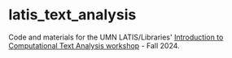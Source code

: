 # latis_text_analysis
Code and materials for the UMN LATIS/Libraries' [Introduction to Computational Text Analysis workshop](http://latisresearch.umn.edu/workshops)  - Fall 2024.
